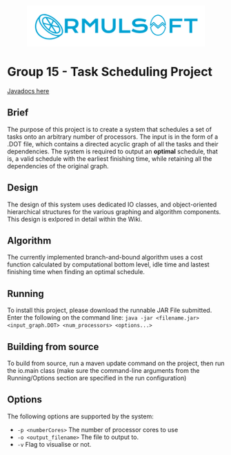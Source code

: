 
<div align="center">
<a><img style="display:inline-block;" src="./ormulsoft.png" ></a>
<br>
</div>


# Group 15 - Task Scheduling Project


[Javadocs here](https://Ormulsoft.github.io/Task-Scheduler/)

## Brief

The purpose of this project is to create a system that schedules a set of tasks onto an arbitrary number of processors.
The input is in the form of a .DOT file, which contains a directed acyclic graph of all the tasks and their dependencies. 
The system is required to output an **optimal** schedule, that is, a valid schedule with the earliest finishing time, while retaining all the dependencies of the original graph.

## Design

The design of this system uses dedicated IO classes, and object-oriented hierarchical structures for the various graphing and algorithm components. This design is exlpored in detail within the Wiki.

## Algorithm
The currently implemented branch-and-bound algorithm uses a cost function calculated by computational bottom level, idle time and
lastest finishing time when finding an optimal schedule.

## Running
To install this project, please download the runnable JAR File submitted.<br/> Enter the following on the command line: `java -jar <filename.jar> <input_graph.DOT> <num_processors> <options...>`

## Building from source
To build from source, run a maven update command on the project, then run the io.main class (make sure the command-line arguments from the Running/Options section are specified in the run configuration)

## Options
The following options are supported by the system: 
- `-p <numberCores>`       The number of processor cores to use
- `-o <output_filename>`   The file to output to.
- `-v`                     Flag to visualise or not.


